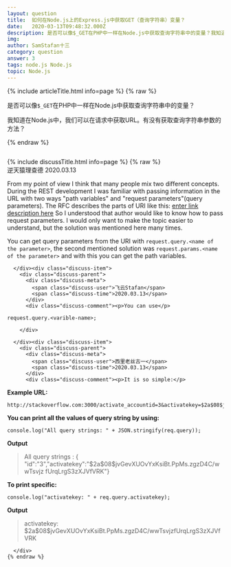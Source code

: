 ```yaml
---
layout: question
title:  如何在Node.js上的Express.js中获取GET（查询字符串）变量？
date:   2020-03-13T09:48:32.000Z
description: 是否可以像$_GET在PHP中一样在Node.js中获取查询字符串中的变量？我知道在Node.js中，我们可以在请求中获取URL。有没有获取查询字符串...
img: 
author: SamStafan十三
category: question
answer: 3
tags: node.js Node.js
topic: Node.js
---
```

<div class="article-root">
  <div class="article">
    {% include articleTitle.html info=page %}
    {% raw %}
    <div class="article-content"><p><font style="vertical-align: inherit;"><font style="vertical-align: inherit;">是否可以像</font></font><code>$_GET</code><font style="vertical-align: inherit;"><font style="vertical-align: inherit;">在PHP中</font><font style="vertical-align: inherit;">一样在Node.js中获取查询字符串中的变量</font><font style="vertical-align: inherit;">？</font></font></p>

<p><font style="vertical-align: inherit;"><font style="vertical-align: inherit;">我知道在Node.js中，我们可以在请求中获取URL。</font><font style="vertical-align: inherit;">有没有获取查询字符串参数的方法？</font></font></p></div>
    {% endraw %}
  </div>
  <p style="height: 0;width:0;overflow: hidden;"> 第1497篇《如何在Node.js上的Express.js中获取GET（查询字符串）变量？》来自Winter(https://github.com/aiyld/aiyld.github.io)的站点</p>
  <div class="discuss-wrapper">
    {% include discussTitle.html info=page %}
    {% raw %}
    <div class="discuss-item">
        <div class="discuss-parent">
          <div class="discuss-meta">
            <span class="discuss-user">逆天猿理查德</span>
            <span class="discuss-time">2020.03.13</span>
          </div>
          <div class="discuss-comment"><p>From my point of view I think that many people mix two different concepts. During the REST development I was familiar with passing information in the URL with two ways "path variables" and "request parameters"(query parameters). The RFC describes the parts of URI like this: <a href="https://tools.ietf.org/html/rfc3986#section-3" rel="nofollow noreferrer">enter link description here</a> So I understood that author would like to know how to pass request parameters. I would only want to make the topic easier to understand, but the solution was mentioned here many times. </p>

<p>You can get query parameters from the URI with <code>request.query.&lt;name of the parameter&gt;</code>, the second mentioned solution was <code>request.params.&lt;name of the parameter&gt;</code> and with this you can get the path variables.</p></div>
        </div>
        
      </div><div class="discuss-item">
        <div class="discuss-parent">
          <div class="discuss-meta">
            <span class="discuss-user">飞云Stafan</span>
            <span class="discuss-time">2020.03.13</span>
          </div>
          <div class="discuss-comment"><p>You can use</p>

<pre><code>request.query.&lt;varible-name&gt;;
</code></pre></div>
        </div>
        
      </div><div class="discuss-item">
        <div class="discuss-parent">
          <div class="discuss-meta">
            <span class="discuss-user">西里老丝古一</span>
            <span class="discuss-time">2020.03.13</span>
          </div>
          <div class="discuss-comment"><p>It is so simple:</p>

<p><strong>Example URL:</strong></p>

<pre><code>http://stackoverflow.com:3000/activate_accountid=3&amp;activatekey=$2a$08$jvGevXUOvYxKsiBt.PpMs.zgzD4C/wwTsvjzfUrqLrgS3zXJVfVRK
</code></pre>

<p><strong>You can print all the values of query string by using:</strong></p>

<pre><code>console.log("All query strings: " + JSON.stringify(req.query));
</code></pre>

<p><strong>Output</strong></p>

<blockquote>
  <p>All query strings : { "id":"3","activatekey":"$2a$08$jvGevXUOvYxKsiBt.PpMs.zgzD4C/wwTsvjz
  fUrqLrgS3zXJVfVRK"}</p>
</blockquote>

<p><strong>To print specific:</strong></p>

<pre><code>console.log("activatekey: " + req.query.activatekey);
</code></pre>

<p><strong>Output</strong></p>

<blockquote>
  <p>activatekey: $2a$08$jvGevXUOvYxKsiBt.PpMs.zgzD4C/wwTsvjzfUrqLrgS3zXJVfVRK</p>
</blockquote></div>
        </div>
        
      </div>
    {% endraw %}
  </div>
<div>
